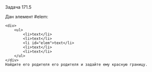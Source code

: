 Задача 171.5

Дан элемент #elem:
```
<div>
	<ul>
		<li>text</li>
		<li>text</li>
		<li id="elem">text</li>
		<li>text</li>
		<li>text</li>
	</ul>
</div>
Найдите его родителя его родителя и задайте ему красную границу.
